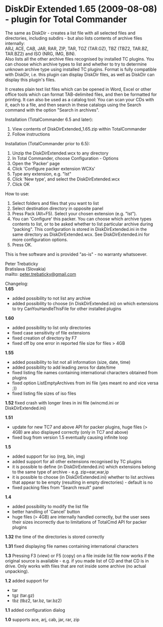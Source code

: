 DiskDir Extended 1.65 (2009-08-08) - plugin for Total Commander
================

The same as DiskDir - creates a list file with all selected files and directories,
including subdirs - but also lists contents of archive files
internally:  
  ARJ, ACE, CAB, JAR, RAR, ZIP, TAR, TGZ (TAR.GZ), TBZ (TBZ2, TAR.BZ, TAR.BZ2) and
  ISO (NRG, IMG, BIN).  
Also lists all the other archive files recognised by installed TC plugins.
You can choose which archive types to list and whether to try to determine unknown
archive type using installed TC plugins.
Format is fully compatible with DiskDir, i.e. this plugin can display DiskDir
files, as well as DiskDir can display this plugin's files.

It creates plain text list files which can be opened in Word, Excel or other
office tools which can format TAB-delimited files, and then be formatted for
printing. It can also be used as a catalog tool: You can scan your CDs with it,
each to a file, and then search in these catalogs using the Search command with
the option "Search in archives".

Installation (TotalCommander 6.5 and later):

1. View contents of DiskDirExtended_1.65.zip within TotalCommander
2. Follow instructions

Installation (TotalCommander prior to 6.5):

1. Unzip the DiskDirExtended.wcx to any directory
2. In Total Commander, choose Configuration - Options
3. Open the 'Packer' page
4. Click 'Configure packer extension WCXs'
5. Type any extension, e.g. "lst"
6. Click 'New type', and select the DiskDirExtended.wcx
7. Click OK

How to use:

1. Select folders and files that you want to list
2. Select destination directory in opposite panel
3. Press Pack (Alt+F5). Select your chosen extension (e.g. "lst").
4. You can 'Configure' this packer. You can choose which archive types contents
   to list, or to be asked whether to list particular archive during "packing".
   This configuration is stored in DiskDirExtended.ini in the same directory as
   DiskDirExtended.wcx. See DiskDirExtended.ini for more configuration options.
5. Press OK.

This is free software and is provided "as-is" - no warranty whatsoever.

Peter Trebaticky  
Bratislava (Slovakia)  
mailto: peter.trebaticky@gmail.com

Changelog:  
**1.65**

* added possibility to not list any archive
* added possibility to choose (in DiskDirExtended.ini) on which extensions
  to try CanYouHandleThisFile for other installed plugins

**1.60**

* added possibility to list only directories
* fixed case sensitivity of file extensions
* fixed creation of directory by F7
* fixed off by one error in reported file size for files > 4GB

**1.55**

* added possibility to list not all information (size, date, time)
* added possibility to add leading zeros for date/time
* fixed listing file names containing international characters obtained from
  plugins
* fixed option ListEmptyArchives from ini file (yes meant no and vice versa ;))
* fixed listing file sizes of iso files

**1.52**
  fixed crash with longer lines in ini file (wincmd.ini or DiskDirExtended.ini)

**1.51**

* update for new TC7 and above API for packer plugins, huge files (> 4GB) are
  also displayed correctly (only in TC7 and above)
* fixed bug from version 1.5 eventually causing infinite loop

**1.5**

* added support for iso (nrg, bin, img)
* added support for all other extensions recognised by TC plugins
* it is possible to define (in DiskDirExtended.ini) which extensions belong to
  the same type of archive - e.g. zip=ear,war,ip
* it is possible to choose (in DiskDirExtended.ini) whether to list archives
  that appear to be empty (resulting in empty directories) - default is no
* fixed packing files from "Search result" panel

**1.4**

* added possibility to modify the list file
* better handling of 'Cancel' button
* huge files (> 4GB) are internally handled correctly, but the user sees their
  sizes incorrectly due to limitations of TotalCmd API for packer plugins

**1.32**
  the time of the directories is stored correctly

**1.31**
  fixed displaying file names containing international characters

**1.3**
  Pressing F3 (view) or F5 (copy) on a file inside list file now works if the
  original source is available - e.g. if you made list of CD and that CD is in
  drive. Only works with files that are not inside some archive (no actual
  unpacking).

**1.2**
  added support for

* tar
* tgz (tar.gz)
* tbz (tbz2, tar.bz, tar.bz2)

**1.1**
  added configuration dialog

**1.0**
  supports
    ace, arj, cab, jar, rar, zip
